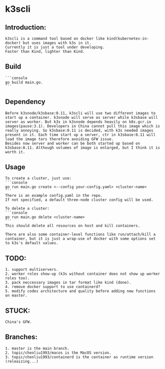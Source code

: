 # k3scli

## Introduction:
	k3scli is a command tool based on docker like kind(kubernetes-in-docker) but uses images with k3s in it.
	Currently it is just a tool under developing.
	Faster than Kind, lighter than Kind.

## Build
	```console
	go build main.go.
	```
## Dependency
	Before k3snode/k3sbase:0.11, k3scli will use two different images to start up a container. k3snode will serve as server while k3sbase will server as worker. But k3s in k3snode depends heavily on k8s.gcr.io images(pause:3.1). Developers in China cannot pull this image which is really annoying. So k3sbase:0.11 is decided, with k3s needed images present in it. Each time start up a server, ctr in k3sbase:0.11 will load the image tars therefore avoiding GFW issue. 
	Besides now server and worker can be both started up based on k3sbase:0.11. Although volumes of image is enlarged, but I think it is worth it.

## Usage
	To create a cluster, just use:
	```console
	go run main.go create <--config your-config.yaml> <cluster-name>
	```	
	There is an example config.yaml in the repo.
	If not specified, a default three-node cluster config will be used.

	To delete a cluster:
	```console
	go run main.go delete <cluster-name>
	```
	This should delete all resources on host and kill containers.	

	There are also some container-level functions like run/attach/kill a container, but it is just a wrap-use of docker with some options set to k3s's default values.

## TODO:
	1. support multiservers.
	2. worker roles show-up (k3s without container does not show up worker roles too).
	3. pack neccessary images in tar format like kind (done).
	4. remove docker support to use containerd?
	5. modify codes architecture and quality before adding new functions on master.
## STUCK:	
	China's GFW.
## Branches:
	1. master is the main branch.
	2. topic/chenliu1993/macos is the MacOS version.
	3. topic/chenliu1993/containerd is the container as runtime version (releaizing...) 



